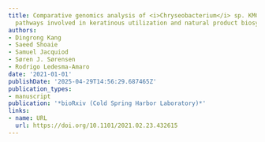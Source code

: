 ```yaml
---
title: Comparative genomics analysis of <i>Chryseobacterium</i> sp. KMC2 reveals metabolic
  pathways involved in keratinous utilization and natural product biosynthesis
authors:
- Dingrong Kang
- Saeed Shoaie
- Samuel Jacquiod
- Søren J. Sørensen
- Rodrigo Ledesma‐Amaro
date: '2021-01-01'
publishDate: '2025-04-29T14:56:29.687465Z'
publication_types:
- manuscript
publication: '*bioRxiv (Cold Spring Harbor Laboratory)*'
links:
- name: URL
  url: https://doi.org/10.1101/2021.02.23.432615
---
```

